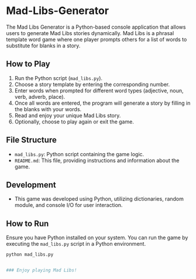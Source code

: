 # Mad-Libs-Generator

The Mad Libs Generator is a Python-based console application that allows users to generate Mad Libs stories dynamically. Mad Libs is a phrasal template word game where one player prompts others for a list of words to substitute for blanks in a story.

## How to Play

1. Run the Python script (`mad_libs.py`).
2. Choose a story template by entering the corresponding number.
3. Enter words when prompted for different word types (adjective, noun, verb, adverb, place).
4. Once all words are entered, the program will generate a story by filling in the blanks with your words.
5. Read and enjoy your unique Mad Libs story.
6. Optionally, choose to play again or exit the game.

## File Structure

- `mad_libs.py`: Python script containing the game logic.
- `README.md`: This file, providing instructions and information about the game.

## Development

- This game was developed using Python, utilizing dictionaries, random module, and console I/O for user interaction.

## How to Run

Ensure you have Python installed on your system. You can run the game by executing the `mad_libs.py` script in a Python environment.

```bash
python mad_libs.py


### Enjoy playing Mad Libs!



